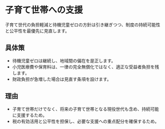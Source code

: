 # 子育て世帯への支援
子育て世代の負担軽減と待機児童ゼロの方針は引き継ぎつつ、制度の持続可能性と公平性を最優先に見直します。

## 具体策
* 待機児童ゼロは継続し、地域間の偏在を是正します。
* 小児医療費や保育料は、一律の完全無償化ではなく、適正な受益者負担を残します。
* 財政負担が急増した場合は見直す条項を設けます。

## 理由
* 子育て世帯だけでなく、将来の子育て世帯となる現役世代も含め、持続可能に支援するため。
* 税の有効活用と公平性を担保し、必要な支援への重点配分を確保するため。

